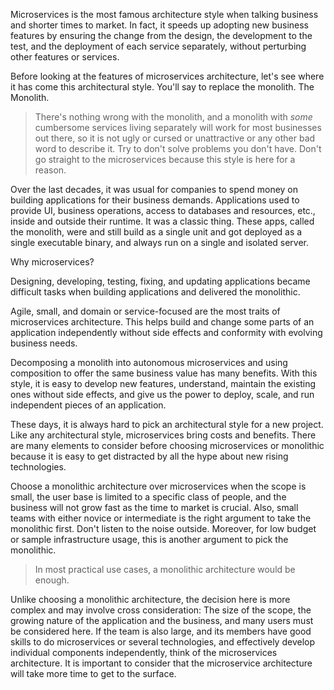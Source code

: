 Microservices is the most famous architecture style when talking business and shorter times to market. In fact, it speeds up adopting new business features by ensuring the change from the design, the development to the test, and the deployment of each service separately, without perturbing other features or services.

Before looking at the features of microservices architecture, let's see where it has come this architectural style. You'll say to replace the monolith. The Monolith.

> There's nothing wrong with the monolith, and a monolith with *some* cumbersome services living separately will work for most businesses out there, so it is not ugly or cursed or unattractive or any other bad word to describe it. Try to don't solve problems you don't have. Don't go straight to the microservices because this style is here for a reason.

Over the last decades, it was usual for companies to spend money on building applications for their business demands. Applications used to provide UI, business operations, access to databases and resources, etc., inside and outside their runtime. It was a classic thing. These apps, called the monolith, were and still build as a single unit and got deployed as a single executable binary, and always run on a single and isolated server.

Why microservices? 

Designing, developing, testing, fixing, and updating applications became difficult tasks when building applications and delivered the monolithic. 

Agile, small, and domain or service-focused are the most traits of microservices architecture. This helps build and change some parts of an application independently without side effects and conformity with evolving business needs.

Decomposing a monolith into autonomous microservices and using composition to offer the same business value has many benefits. With this style, it is easy to develop new features, understand, maintain the existing ones without side effects, and give us the power to deploy, scale, and run independent pieces of an application.

These days, it is always hard to pick an architectural style for a new project. Like any architectural style, microservices bring costs and benefits. There are many elements to consider before choosing microservices or monolithic because it is easy to get distracted by all the hype about new rising technologies.

Choose a monolithic architecture over microservices when the scope is small, the user base is limited to a specific class of people, and the business will not grow fast as the time to market is crucial. Also, small teams with either novice or intermediate is the right argument to take the monolithic first. Don't listen to the noise outside. Moreover, for low budget or sample infrastructure usage, this is another argument to pick the monolithic.

> In most practical use cases, a monolithic architecture would be enough. 

Unlike choosing a monolithic architecture, the decision here is more complex and may involve cross consideration: The size of the scope, the growing nature of the application and the business, and many users must be considered here. If the team is also large, and its members have good skills to do microservices or several technologies, and effectively develop individual components independently, think of the microservices architecture. It is important to consider that the microservice architecture will take more time to get to the surface.